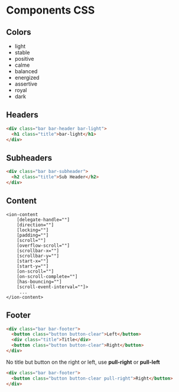 # Components CSS

## Colors

+ light
+ stable
+ positive
+ calme
+ balanced
+ energized
+ assertive
+ royal
+ dark

## Headers

```html
<div class="bar bar-header bar-light">
  <h1 class="title">bar-light</h1>
</div>
```

## Subheaders

```html
<div class="bar bar-subheader">
  <h2 class="title">Sub Header</h2>
</div>
```

## Content

```
<ion-content 
    [delegate-handle=""] 
    [direction=""] 
    [locking=""] 
    [padding=""] 
    [scroll=""] 
    [overflow-scroll=""] 
    [scrollbar-x=""] 
    [scrollbar-y=""] 
    [start-x=""] 
    [start-y=""] 
    [on-scroll=""] 
    [on-scroll-complete=""] 
    [has-bouncing=""] 
    [scroll-event-interval=""]>
     ... 
</ion-content>
```

## Footer

```html
<div class="bar bar-footer">
  <button class="button button-clear">Left</button>
  <div class="title">Title</div>
  <button class="button button-clear">Right</button>
</div>
```

No title but button on the right or left, use **pull-right** or **pull-left**

```html
<div class="bar bar-footer">
  <button class="button button-clear pull-right">Right</button>
</div>
```